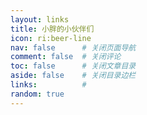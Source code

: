 ```yaml
---
layout: links
title: 小胖的小伙伴们
icon: ri:beer-line
nav: false		# 关闭页面导航
comment: false	# 关闭评论
toc: false		# 关闭文章目录
aside: false	# 关闭目录边栏
links:			# 
random: true
---
```


<YunLinks :links="frontmatter.links" :random="frontmatter.random" />
